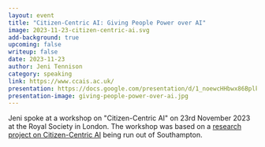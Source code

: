```yaml
---
layout: event
title: "Citizen-Centric AI: Giving People Power over AI"
image: 2023-11-23-citizen-centric-ai.svg
add-background: true
upcoming: false
writeup: false
date: 2023-11-23
author: Jeni Tennison
category: speaking
link: https://www.ccais.ac.uk/
presentation: https://docs.google.com/presentation/d/1_noewcHHbwx86BplkOvWGjqYbmaEgqCarJ4Y-0iBMrg/edit
presentation-image: giving-people-power-over-ai.jpg
---
```


Jeni spoke at a workshop on "Citizen-Centric AI" on 23rd November 2023 at the Royal Society in London. The workshop was based on a [research project on Citizen-Centric AI](https://www.ccais.ac.uk/) being run out of Southampton.